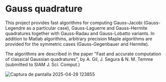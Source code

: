 # Gauss quadrature
This project provides fast algorithms for computing Gauss-Jacobi (Gauss-Legendre as a particular case), Gauss-Laguerre and Gauss-Hermite quadratures together with Gauss-Radau and Gauss-Lobatto variants. In addition to Matlab algorithms, arbitrary precision Maple algorithms are provided for the symmetric cases (Gauss-Gegenbauer and Hermite). 

The algorithms are described in the paper "Fast and accurate computation of classical Gaussian quadratures", by A. Gil, J. Segura & N. M. Temme (submitted to SIAM J. Sci. Comput.)



![Captura de pantalla 2025-04-28 123855](https://github.com/user-attachments/assets/3b7c5bca-fdca-4de0-b7b2-06275eb7daf4)
